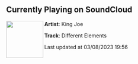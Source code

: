 ## Currently Playing on SoundCloud

[<img align="left" width="100" src="https://i1.sndcdn.com/artworks-r5Hr6IlyZzTGmygq-1y7S0g-t500x500.jpg">](https://soundcloud.com/kingjoemusiccc/different-elements)

**Artist**: King Joe 

**Track**: Different Elements

Last updated at 03/08/2023 19:56
